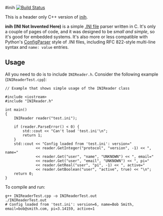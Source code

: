 #inih [![Build Status](https://travis-ci.org/jtilly/inih.svg?branch=master)](https://travis-ci.org/jtilly/inih)

This is a header only C++ version of [inih](https://github.com/benhoyt/inih).

**inih (INI Not Invented Here)** is a simple [.INI file](http://en.wikipedia.org/wiki/INI_file) parser written in C. It's only a couple of pages of code, and it was designed to be _small and simple_, so it's good for embedded systems. It's also more or less compatible with Python's [ConfigParser](http://docs.python.org/library/configparser.html) style of .INI files, including RFC 822-style multi-line syntax and `name: value` entries.

## Usage

All you need to do is to include `INIReader.h`. Consider the following example (`INIReaderTest.cpp`):

```{c++}
// Example that shows simple usage of the INIReader class

#include <iostream>
#include "INIReader.h"

int main()
{
    INIReader reader("test.ini");

    if (reader.ParseError() < 0) {
        std::cout << "Can't load 'test.ini'\n";
        return 1;
    }
    std::cout << "Config loaded from 'test.ini': version="
              << reader.GetInteger("protocol", "version", -1) << ", name="
              << reader.Get("user", "name", "UNKNOWN") << ", email="
              << reader.Get("user", "email", "UNKNOWN") << ", pi="
              << reader.GetReal("user", "pi", -1) << ", active="
              << reader.GetBoolean("user", "active", true) << "\n";
    return 0;
}
```

To compile and run:

```
g++ INIReaderTest.cpp -o INIReaderTest.out
./INIReaderTest.out
# Config loaded from 'test.ini': version=6, name=Bob Smith, email=bob@smith.com, pi=3.14159, active=1
```
